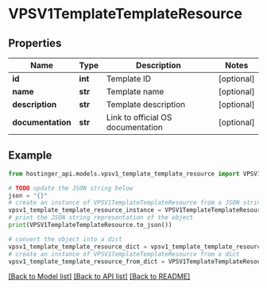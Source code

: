 # VPSV1TemplateTemplateResource


## Properties

Name | Type | Description | Notes
------------ | ------------- | ------------- | -------------
**id** | **int** | Template ID | [optional] 
**name** | **str** | Template name | [optional] 
**description** | **str** | Template description | [optional] 
**documentation** | **str** | Link to official OS documentation | [optional] 

## Example

```python
from hostinger_api.models.vpsv1_template_template_resource import VPSV1TemplateTemplateResource

# TODO update the JSON string below
json = "{}"
# create an instance of VPSV1TemplateTemplateResource from a JSON string
vpsv1_template_template_resource_instance = VPSV1TemplateTemplateResource.from_json(json)
# print the JSON string representation of the object
print(VPSV1TemplateTemplateResource.to_json())

# convert the object into a dict
vpsv1_template_template_resource_dict = vpsv1_template_template_resource_instance.to_dict()
# create an instance of VPSV1TemplateTemplateResource from a dict
vpsv1_template_template_resource_from_dict = VPSV1TemplateTemplateResource.from_dict(vpsv1_template_template_resource_dict)
```
[[Back to Model list]](../README.md#documentation-for-models) [[Back to API list]](../README.md#documentation-for-api-endpoints) [[Back to README]](../README.md)


